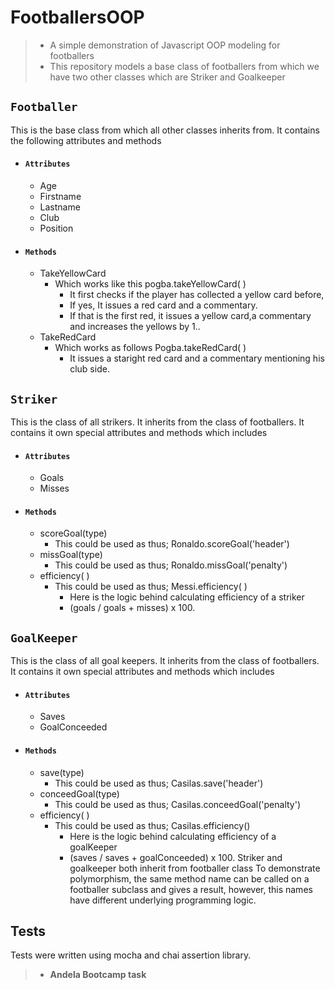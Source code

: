 # FootballersOOP
>- A simple demonstration of Javascript OOP modeling for footballers
>- This repository models a base class of footballers from which we have two other classes which are Striker and Goalkeeper

## `Footballer`
This is the base class from which all other classes inherits from.
It contains the following attributes and methods
* #### `Attributes`
  * Age
  * Firstname
  * Lastname
  * Club
  * Position
* #### `Methods`
  * TakeYellowCard
    * Which works like this
      pogba.takeYellowCard( )
      * It first checks if the player has collected a yellow card before,
      * If yes, It issues a red card and a commentary.
      * If that is the first red, it issues a yellow card,a commentary and increases the yellows by 1..
  * TakeRedCard
    * Which works as follows
      Pogba.takeRedCard( )
      * It issues a staright red card and a commentary mentioning his club side.
## `Striker`
This is the class of all strikers. It inherits from the class of footballers.
It contains it own special attributes and methods which includes
* #### `Attributes`
  * Goals
  * Misses
* #### `Methods`
  * scoreGoal(type)
    * This could be used as thus; Ronaldo.scoreGoal('header')
  * missGoal(type)
    * This could be used as thus; Ronaldo.missGoal('penalty')
  * efficiency( )
    * This could be used as thus; Messi.efficiency( )
      * Here is the logic behind calculating efficiency of a striker
      * (goals / goals + misses) x 100.
      
## `GoalKeeper`
This is the class of all goal keepers. It inherits from the class of footballers.
It contains it own special attributes and methods which includes
* #### `Attributes`
  * Saves
  * GoalConceeded
* #### `Methods`
  * save(type)
    * This could be used as thus; Casilas.save('header')
  * conceedGoal(type)
    * This could be used as thus; Casilas.conceedGoal('penalty')
  * efficiency( )
    * This could be used as thus; Casilas.efficiency()
      * Here is the logic behind calculating efficiency of a goalKeeper
      * (saves / saves + goalConceeded) x 100.
Striker and goalkeeper both inherit from footballer class
To demonstrate polymorphism, the same method name can be called on a footballer subclass and gives a result, however, this names have different underlying programming logic. 

## Tests
Tests were written using mocha and chai assertion library.

>- **Andela Bootcamp task**
